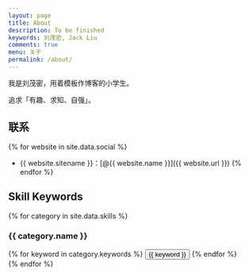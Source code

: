 ```yaml
---
layout: page
title: About
description: To be finished
keywords: 刘茂密, Jack Liu
comments: true
menu: 关于
permalink: /about/
---
```


我是刘茂密，用着模板作博客的小学生。

追求「有趣、求知、自强」。

## 联系

{% for website in site.data.social %}
* {{ website.sitename }}：[@{{ website.name }}]({{ website.url }})
{% endfor %}

## Skill Keywords

{% for category in site.data.skills %}
### {{ category.name }}
<div class="btn-inline">
{% for keyword in category.keywords %}
<button class="btn btn-outline" type="button">{{ keyword }}</button>
{% endfor %}
</div>
{% endfor %}

